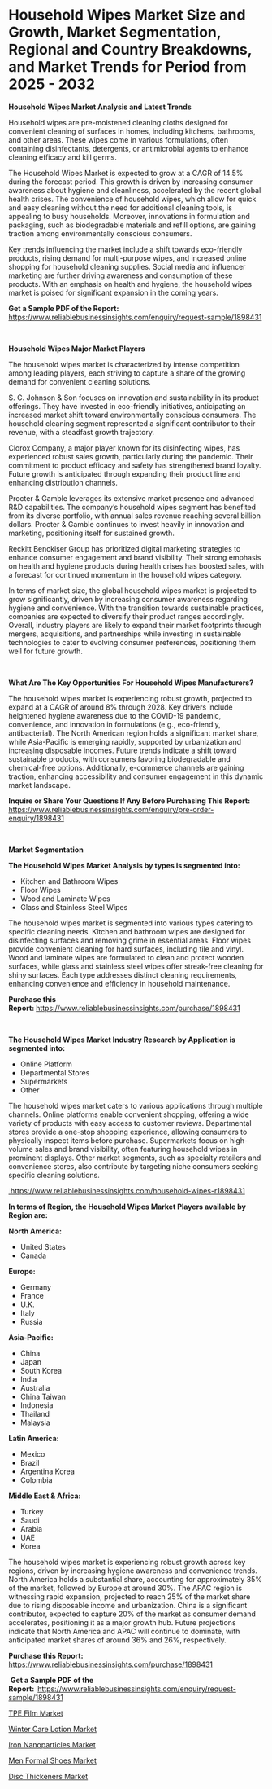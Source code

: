 <p><h1>Household Wipes Market Size and Growth, Market Segmentation, Regional and Country Breakdowns, and Market Trends for Period from 2025 -  2032</h1></p><p><strong>Household Wipes Market Analysis and Latest Trends</strong></p>
<p><p>Household wipes are pre-moistened cleaning cloths designed for convenient cleaning of surfaces in homes, including kitchens, bathrooms, and other areas. These wipes come in various formulations, often containing disinfectants, detergents, or antimicrobial agents to enhance cleaning efficacy and kill germs.</p><p>The Household Wipes Market is expected to grow at a CAGR of 14.5% during the forecast period. This growth is driven by increasing consumer awareness about hygiene and cleanliness, accelerated by the recent global health crises. The convenience of household wipes, which allow for quick and easy cleaning without the need for additional cleaning tools, is appealing to busy households. Moreover, innovations in formulation and packaging, such as biodegradable materials and refill options, are gaining traction among environmentally conscious consumers.</p><p>Key trends influencing the market include a shift towards eco-friendly products, rising demand for multi-purpose wipes, and increased online shopping for household cleaning supplies. Social media and influencer marketing are further driving awareness and consumption of these products. With an emphasis on health and hygiene, the household wipes market is poised for significant expansion in the coming years.</p></p>
<p><strong>Get a Sample PDF of the Report:&nbsp;</strong> <a href="https://www.reliablebusinessinsights.com/enquiry/request-sample/1898431?utm_campaign=1877&utm_medium=2&utm_source=Github&utm_content=ia&utm_term=05022025&utm_id=household-wipes">https://www.reliablebusinessinsights.com/enquiry/request-sample/1898431</a></p>
<p>&nbsp;</p>
<p><strong>Household Wipes Major Market Players</strong></p>
<p><p>The household wipes market is characterized by intense competition among leading players, each striving to capture a share of the growing demand for convenient cleaning solutions. </p><p>S. C. Johnson & Son focuses on innovation and sustainability in its product offerings. They have invested in eco-friendly initiatives, anticipating an increased market shift toward environmentally conscious consumers. The household cleaning segment represented a significant contributor to their revenue, with a steadfast growth trajectory. </p><p>Clorox Company, a major player known for its disinfecting wipes, has experienced robust sales growth, particularly during the pandemic. Their commitment to product efficacy and safety has strengthened brand loyalty. Future growth is anticipated through expanding their product line and enhancing distribution channels.</p><p>Procter & Gamble leverages its extensive market presence and advanced R&D capabilities. The company’s household wipes segment has benefited from its diverse portfolio, with annual sales revenue reaching several billion dollars. Procter & Gamble continues to invest heavily in innovation and marketing, positioning itself for sustained growth.</p><p>Reckitt Benckiser Group has prioritized digital marketing strategies to enhance consumer engagement and brand visibility. Their strong emphasis on health and hygiene products during health crises has boosted sales, with a forecast for continued momentum in the household wipes category.</p><p>In terms of market size, the global household wipes market is projected to grow significantly, driven by increasing consumer awareness regarding hygiene and convenience. With the transition towards sustainable practices, companies are expected to diversify their product ranges accordingly. Overall, industry players are likely to expand their market footprints through mergers, acquisitions, and partnerships while investing in sustainable technologies to cater to evolving consumer preferences, positioning them well for future growth.</p></p>
<p>&nbsp;</p>
<p><strong>What Are The Key Opportunities For Household Wipes Manufacturers?</strong></p>
<p><p>The household wipes market is experiencing robust growth, projected to expand at a CAGR of around 8% through 2028. Key drivers include heightened hygiene awareness due to the COVID-19 pandemic, convenience, and innovation in formulations (e.g., eco-friendly, antibacterial). The North American region holds a significant market share, while Asia-Pacific is emerging rapidly, supported by urbanization and increasing disposable incomes. Future trends indicate a shift toward sustainable products, with consumers favoring biodegradable and chemical-free options. Additionally, e-commerce channels are gaining traction, enhancing accessibility and consumer engagement in this dynamic market landscape.</p></p>
<p><strong>Inquire or Share Your Questions If Any Before Purchasing This Report:</strong> <a href="https://www.reliablebusinessinsights.com/enquiry/pre-order-enquiry/1898431?utm_campaign=1877&utm_medium=2&utm_source=Github&utm_content=ia&utm_term=05022025&utm_id=household-wipes">https://www.reliablebusinessinsights.com/enquiry/pre-order-enquiry/1898431</a></p>
<p>&nbsp;</p>
<p><strong>Market Segmentation</strong></p>
<p><strong>The Household Wipes Market Analysis by types is segmented into:</strong></p>
<p><ul><li>Kitchen and Bathroom Wipes</li><li>Floor Wipes</li><li>Wood and Laminate Wipes</li><li>Glass and Stainless Steel Wipes</li></ul></p>
<p><p>The household wipes market is segmented into various types catering to specific cleaning needs. Kitchen and bathroom wipes are designed for disinfecting surfaces and removing grime in essential areas. Floor wipes provide convenient cleaning for hard surfaces, including tile and vinyl. Wood and laminate wipes are formulated to clean and protect wooden surfaces, while glass and stainless steel wipes offer streak-free cleaning for shiny surfaces. Each type addresses distinct cleaning requirements, enhancing convenience and efficiency in household maintenance.</p></p>
<p><strong>Purchase this Report:&nbsp;</strong><a href="https://www.reliablebusinessinsights.com/purchase/1898431?utm_campaign=1877&utm_medium=2&utm_source=Github&utm_content=ia&utm_term=05022025&utm_id=household-wipes">https://www.reliablebusinessinsights.com/purchase/1898431</a></p>
<p>&nbsp;</p>
<p><strong>The Household Wipes Market Industry Research by Application is segmented into:</strong></p>
<p><ul><li>Online Platform</li><li>Departmental Stores</li><li>Supermarkets</li><li>Other</li></ul></p>
<p><p>The household wipes market caters to various applications through multiple channels. Online platforms enable convenient shopping, offering a wide variety of products with easy access to customer reviews. Departmental stores provide a one-stop shopping experience, allowing consumers to physically inspect items before purchase. Supermarkets focus on high-volume sales and brand visibility, often featuring household wipes in prominent displays. Other market segments, such as specialty retailers and convenience stores, also contribute by targeting niche consumers seeking specific cleaning solutions.</p></p>
<p><a href="https://www.reliablebusinessinsights.com/household-wipes-r1898431?utm_campaign=1877&utm_medium=2&utm_source=Github&utm_content=ia&utm_term=05022025&utm_id=household-wipes">&nbsp;https://www.reliablebusinessinsights.com/household-wipes-r1898431</a></p>
<p><strong>In terms of Region, the Household Wipes Market Players available by Region are:</strong></p>
<p>
    <p> <strong> North America: </strong>
        <ul>
            <li>United States</li>
            <li>Canada</li>
        </ul>
        </p> 
    <p> <strong> Europe: </strong>
        <ul>
            <li>Germany</li>
            <li>France</li>
            <li>U.K.</li>
            <li>Italy</li>
            <li>Russia</li>
        </ul>
        </p> 
    <p> <strong> Asia-Pacific: </strong>
        <ul>
            <li>China</li>
            <li>Japan</li>
            <li>South Korea</li>
            <li>India</li>
            <li>Australia</li>
            <li>China Taiwan</li>
            <li>Indonesia</li>
            <li>Thailand</li>
            <li>Malaysia</li>
        </ul>
        </p> 
    <p> <strong> Latin America: </strong>
        <ul>
            <li>Mexico</li>
            <li>Brazil</li>
            <li>Argentina Korea</li>
            <li>Colombia</li>
        </ul>
        </p> 
    <p> <strong> Middle East & Africa: </strong>
        <ul>
            <li>Turkey</li>
            <li>Saudi</li>
            <li>Arabia</li>
            <li>UAE</li>
            <li>Korea</li>
        </ul>
    </p>
    </p>
<p><p>The household wipes market is experiencing robust growth across key regions, driven by increasing hygiene awareness and convenience trends. North America holds a substantial share, accounting for approximately 35% of the market, followed by Europe at around 30%. The APAC region is witnessing rapid expansion, projected to reach 25% of the market share due to rising disposable income and urbanization. China is a significant contributor, expected to capture 20% of the market as consumer demand accelerates, positioning it as a major growth hub. Future projections indicate that North America and APAC will continue to dominate, with anticipated market shares of around 36% and 26%, respectively.</p></p>
<p><strong>Purchase this Report: </strong><a href="https://www.reliablebusinessinsights.com/purchase/1898431?utm_campaign=1877&utm_medium=2&utm_source=Github&utm_content=ia&utm_term=05022025&utm_id=household-wipes">https://www.reliablebusinessinsights.com/purchase/1898431</a></p>
<p>&nbsp;<strong>Get a Sample PDF of the Report:&nbsp;&nbsp;</strong><a href="https://www.reliablebusinessinsights.com/enquiry/request-sample/1898431?utm_campaign=1877&utm_medium=2&utm_source=Github&utm_content=ia&utm_term=05022025&utm_id=household-wipes">https://www.reliablebusinessinsights.com/enquiry/request-sample/1898431</a></p>
<p><strong></strong></p>
<p><p><a href="https://www.linkedin.com/pulse/tpe-film-market-report-projected-43-cagr-key-insights-customer-a5tkf?utm_campaign=1877&utm_medium=2&utm_source=Github&utm_content=ia&utm_term=05022025&utm_id=household-wipes">TPE Film Market</a></p><p><a href="https://github.com/laajzervo/Market-Research-Report-List-1/blob/main/winter-care-lotion-market.md?utm_campaign=1877&utm_medium=2&utm_source=Github&utm_content=ia&utm_term=05022025&utm_id=household-wipes">Winter Care Lotion Market</a></p><p><a href="https://www.linkedin.com/pulse/iron-nanoparticles-market-report-industry-value-revenue-fofdf?utm_campaign=1877&utm_medium=2&utm_source=Github&utm_content=ia&utm_term=05022025&utm_id=household-wipes">Iron Nanoparticles Market</a></p><p><a href="https://github.com/boitafbg/Market-Research-Report-List-1/blob/main/men-formal-shoes-market.md?utm_campaign=1877&utm_medium=2&utm_source=Github&utm_content=ia&utm_term=05022025&utm_id=household-wipes">Men Formal Shoes Market</a></p><p><a href="https://www.linkedin.com/pulse/comprehensive-assessment-globaldisc-thickeners-marketmarketsize-1fm0e?utm_campaign=1877&utm_medium=2&utm_source=Github&utm_content=ia&utm_term=05022025&utm_id=household-wipes">Disc Thickeners Market</a></p></p>